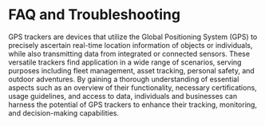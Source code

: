 # FAQ and Troubleshooting

GPS trackers are devices that utilize the Global Positioning System (GPS) to precisely ascertain real-time location information of objects or individuals, while also transmitting data from integrated or connected sensors. These versatile trackers find application in a wide range of scenarios, serving purposes including fleet management, asset tracking, personal safety, and outdoor adventures. By gaining a thorough understanding of essential aspects such as an overview of their functionality, necessary certifications, usage guidelines, and access to data, individuals and businesses can harness the potential of GPS trackers to enhance their tracking, monitoring, and decision-making capabilities.